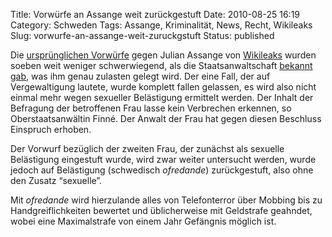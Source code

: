 Title: Vorwürfe an Assange weit zurückgestuft
Date: 2010-08-25 16:19
Category: Schweden
Tags: Assange, Kriminalität, News, Recht, Wikileaks
Slug: vorwurfe-an-assange-weit-zuruckgstuft
Status: published

Die [ursprünglichen
Vorwürfe](http://www.fiket.de/2010/08/21/haftbefehl-und-vergewaltigungsvorwurfe-gegen-assange-zuruckgezogen/)
gegen Julian Assange von [Wikileaks](http://wikileaks.org) wurden soeben
weit weniger schwerwiegend, als die Staatsanwaltschaft [bekannt
gab](http://www.dn.se/nyheter/sverige/forundersokning-inleds-mot-assange-1.1159459),
was ihm genau zulasten gelegt wird. Der eine Fall, der auf
Vergewaltigung lautete, wurde komplett fallen gelassen, es wird also
nicht einmal mehr wegen sexueller Belästigung ermittelt werden. Der
Inhalt der Befragung der betroffenen Frau lasse kein Verbrechen
erkennen, so Oberstaatsanwältin Finné. Der Anwalt der Frau hat gegen
diesen Beschluss Einspruch erhoben.

Der Vorwurf bezüglich der zweiten Frau, der zunächst als sexuelle
Belästigung eingestuft wurde, wird zwar weiter untersucht werden, wurde
jedoch auf Belästigung (schwedisch *ofredande*) zurückgestuft, also ohne
den Zusatz “sexuelle”.

Mit *ofredande* wird hierzulande alles von Telefonterror über Mobbing
bis zu Handgreiflichkeiten bewertet und üblicherweise mit Geldstrafe
geahndet, wobei eine Maximalstrafe von einem Jahr Gefängnis möglich ist.

